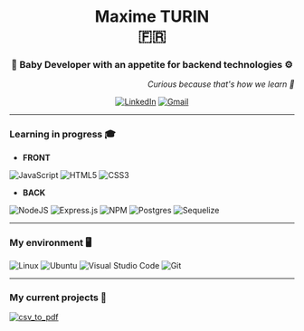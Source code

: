 <h1 align=center> <span>Maxime TURIN <br> 🇫🇷 </span></h1>

<h3 align=center> 🐤 Baby Developer with an appetite for backend technologies ⚙️  </h3>

<div align=right> <em>Curious because that's how we learn 🙈 </em> </div>


<div align=center> 
  
<a href=https://www.linkedin.com/in/maxime-turin-435284233/>![LinkedIn](https://img.shields.io/badge/linkedin-%230077B5.svg?style=for-the-badge&logo=linkedin&logoColor=white)</a> <a href=mailto:maxime.turin@gmail.com>![Gmail](https://img.shields.io/badge/Gmail-D14836?style=for-the-badge&logo=gmail&logoColor=white)</a>

</div>

---

### Learning in progress 🎓  
- ****FRONT****

 ![JavaScript](https://img.shields.io/badge/javascript-%23323330.svg?style=for-the-badge&logo=javascript&logoColor=%23F7DF1E) ![HTML5](https://img.shields.io/badge/html5-%23E34F26.svg?style=for-the-badge&logo=html5&logoColor=white) ![CSS3](https://img.shields.io/badge/css3-%231572B6.svg?style=for-the-badge&logo=css3&logoColor=white)


- ****BACK****  

![NodeJS](https://img.shields.io/badge/node.js-6DA55F?style=for-the-badge&logo=node.js&logoColor=white) ![Express.js](https://img.shields.io/badge/express.js-%23404d59.svg?style=for-the-badge&logo=express&logoColor=%2361DAFB) ![NPM](https://img.shields.io/badge/NPM-%23000000.svg?style=for-the-badge&logo=npm&logoColor=white) ![Postgres](https://img.shields.io/badge/postgres-%23316192.svg?style=for-the-badge&logo=postgresql&logoColor=white) ![Sequelize](https://img.shields.io/badge/Sequelize-52B0E7?style=for-the-badge&logo=Sequelize&logoColor=white)

--- 

### My environment 🖥️   

![Linux](https://img.shields.io/badge/Linux-FCC624?style=for-the-badge&logo=linux&logoColor=black) ![Ubuntu](https://img.shields.io/badge/Ubuntu-E95420?style=for-the-badge&logo=ubuntu&logoColor=white) ![Visual Studio Code](https://img.shields.io/badge/Visual%20Studio%20Code-0078d7.svg?style=for-the-badge&logo=visual-studio-code&logoColor=white) ![Git](https://img.shields.io/badge/git-%23F05033.svg?style=for-the-badge&logo=git&logoColor=white) 
 
---

### My current projects 🔧  

<a href=https://github.com/Maxime-Turin/csv_to_pdf/tree/development> ![csv_to_pdf](https://img.shields.io/badge/csv_to_pdf-1DB954.svg?style=for-the-badge) </a>  

<!----

### Others project 🛠️  
